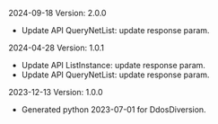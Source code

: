 2024-09-18 Version: 2.0.0
- Update API QueryNetList: update response param.


2024-04-28 Version: 1.0.1
- Update API ListInstance: update response param.
- Update API QueryNetList: update response param.


2023-12-13 Version: 1.0.0
- Generated python 2023-07-01 for DdosDiversion.

